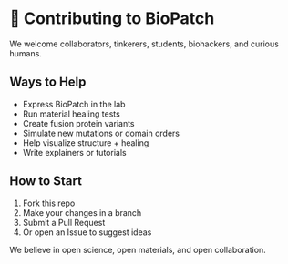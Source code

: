 # 🧵 Contributing to BioPatch

We welcome collaborators, tinkerers, students, biohackers, and curious humans.

## Ways to Help

- Express BioPatch in the lab
- Run material healing tests
- Create fusion protein variants
- Simulate new mutations or domain orders
- Help visualize structure + healing
- Write explainers or tutorials

## How to Start

1. Fork this repo
2. Make your changes in a branch
3. Submit a Pull Request
4. Or open an Issue to suggest ideas

We believe in open science, open materials, and open collaboration.
